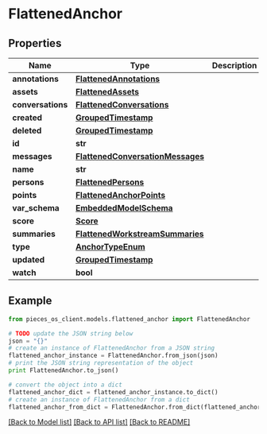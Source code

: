 # FlattenedAnchor


## Properties
Name | Type | Description | Notes
------------ | ------------- | ------------- | -------------
**annotations** | [**FlattenedAnnotations**](FlattenedAnnotations.md) |  | [optional] 
**assets** | [**FlattenedAssets**](FlattenedAssets.md) |  | [optional] 
**conversations** | [**FlattenedConversations**](FlattenedConversations.md) |  | [optional] 
**created** | [**GroupedTimestamp**](GroupedTimestamp.md) |  | 
**deleted** | [**GroupedTimestamp**](GroupedTimestamp.md) |  | [optional] 
**id** | **str** |  | 
**messages** | [**FlattenedConversationMessages**](FlattenedConversationMessages.md) |  | [optional] 
**name** | **str** |  | [optional] 
**persons** | [**FlattenedPersons**](FlattenedPersons.md) |  | [optional] 
**points** | [**FlattenedAnchorPoints**](FlattenedAnchorPoints.md) |  | 
**var_schema** | [**EmbeddedModelSchema**](EmbeddedModelSchema.md) |  | [optional] 
**score** | [**Score**](Score.md) |  | [optional] 
**summaries** | [**FlattenedWorkstreamSummaries**](FlattenedWorkstreamSummaries.md) |  | [optional] 
**type** | [**AnchorTypeEnum**](AnchorTypeEnum.md) |  | 
**updated** | [**GroupedTimestamp**](GroupedTimestamp.md) |  | 
**watch** | **bool** |  | [optional] 

## Example

```python
from pieces_os_client.models.flattened_anchor import FlattenedAnchor

# TODO update the JSON string below
json = "{}"
# create an instance of FlattenedAnchor from a JSON string
flattened_anchor_instance = FlattenedAnchor.from_json(json)
# print the JSON string representation of the object
print FlattenedAnchor.to_json()

# convert the object into a dict
flattened_anchor_dict = flattened_anchor_instance.to_dict()
# create an instance of FlattenedAnchor from a dict
flattened_anchor_from_dict = FlattenedAnchor.from_dict(flattened_anchor_dict)
```
[[Back to Model list]](../README.md#documentation-for-models) [[Back to API list]](../README.md#documentation-for-api-endpoints) [[Back to README]](../README.md)


